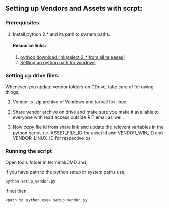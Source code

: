 ## Setting up Vendors and Assets with scrpt:

### Prerequisites:
1. Install python 2.* and its path to system paths.
   #### Resource links:
   1. [python download link(select 2.* from all releases)](https://www.python.org/downloads/)
   2. [Setting up python path for windows](https://www.youtube.com/watch?v=Y2q_b4ugPWk)

### Setting up drive files:
Whenever you update vendor folders on GDrive, take care of following things,

1. Vendor is .zip archive of Windows and tarball for linux.
2. Share vendor archive on drive and make sure you make it available to everyone with read access outside RIT email as well.

3. Now copy file id from share link and update the relevent variables in the python script. i.e. ASSET_FILE_ID for asset id and VENDOR_WIN_ID 
   and VENDOR_LINUX_ID for respective os.
   
### Running the script

Open tools folder in terminal/CMD and, 

if you have path to the python setup in system paths use, 

```shell
python setup_vendor.py
```
if not then,

```shell
<path to python.exe> setup_vendor.py
```
